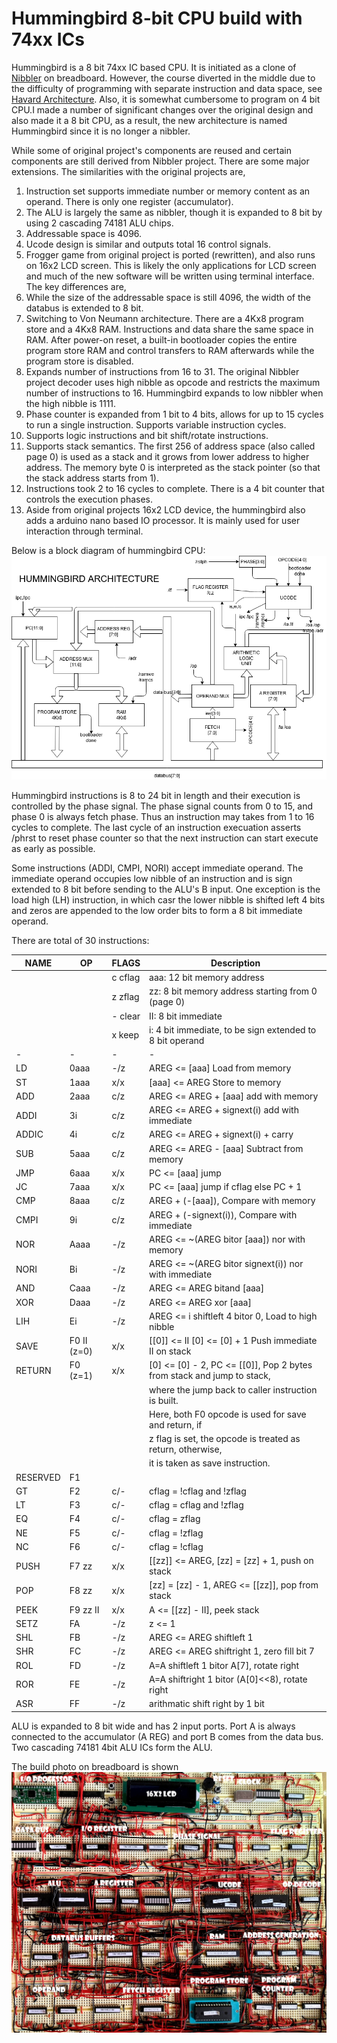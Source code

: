 # Hummingbird 8-bit CPU build with 74xx ICs

Hummingbird is a 8 bit 74xx IC based CPU. It is initiated as a clone of
[Nibbler](https://www.bigmessowires.com/nibbler/) on breadboard.
However, the course diverted in the middle due to the difficulty of programming
with separate instruction and data space, see [Havard Architecture](http://www.differencebetween.net/technology/difference-between-von-neumann-and-harvard-architecture/). Also, it is somewhat cumbersome to program on 4 bit CPU.I made a number of significant changes over the original
design and also made it a 8 bit CPU, as a result, the new architecture is named Hummingbird since it is no longer a nibbler.

While some of original project's components are reused and certain components are still derived from Nibbler project.
There are some major extensions. The similarities with the original projects are,
1. Instruction set supports immediate number or memory content as an operand. There is only one register (accumulator).
2. The ALU is largely the same as nibbler, though it is expanded to 8 bit by using 2 cascading 74181 ALU chips.
3. Addressable space is 4096.
4. Ucode design is similar and outputs total 16 control signals.
5. Frogger game from original project is ported (rewritten), and also runs on 16x2 LCD screen. This is likely the only applications for LCD screen and much
   of the new software will be written using terminal interface.
The key differences are,
1. While the size of the addressable space is still 4096, the width of the databus is extended to 8 bit.
2. Switching to Von Neumann architecture. There are a 4Kx8 program store and a 4Kx8 RAM.
   Instructions and data share the same space in RAM. After power-on reset, a built-in bootloader copies the entire
   program store RAM and control transfers to RAM afterwards while the program store is disabled.
3. Expands number of instructions from 16 to 31. The original Nibbler project decoder uses high nibble
   as opcode and restricts the maximum number of instructions to 16. Hummingbird expands to low nibbler when the high nibble
   is 1111.
4. Phase counter is expanded from 1 bit to 4 bits, allows for up to 15 cycles
   to run a single instruction. Supports variable instruction cycles.
5. Supports logic instructions and bit shift/rotate instructions.
6. Supports stack semantics. The first 256 of address space (also called page 0) is used as a stack and it grows from lower address to higher address.
   The memory byte 0 is interpreted as the stack pointer (so that the stack address starts from 1).
7. Instructions took 2 to 16 cycles to complete. There is a 4 bit counter that controls the execution phases.
8. Aside from original projects 16x2 LCD device, the hummingbird also adds a arduino nano based IO processor. It is mainly used for
   user interaction through terminal.

Below is a block diagram of hummingbird CPU: ![Architecture](/doc/Hummingbird.png)

Hummingbird instructions is 8 to 24 bit in length and their execution is
controlled by the phase signal. The phase signal counts from 0 to 15, and
phase 0 is always fetch phase. Thus an
instruction may takes from 1 to 16 cycles to complete. The last cycle of
an instruction execuation asserts /phrst to reset phase counter so that the next
instruction can start execute as early as possible.

Some instructions (ADDI, CMPI, NORI) accept immediate operand. The immediate
operand occupies low nibble of an instruction and is sign extended to 8 bit
before sending to the ALU's B input. One exception is the load high (LH) instruction, 
in which casr the
lower nibble is shifted left 4 bits and zeros are appended to the low order
bits to form a 8 bit immediate operand.

There are total of 30 instructions:

| NAME | OP   | FLAGS | Description                                        |
|------|------|-------|----------------------------------------------------|
|      |      |c cflag| aaa: 12 bit memory address                         |
|      |      |z zflag| zz: 8 bit memory address starting from 0 (page 0)  |
|      |      |- clear| II: 8 bit immediate                                |
|      |      |x keep | i: 4 bit immediate, to be sign extended to 8 bit operand | 
|-|-|-|-|
| LD   | 0aaa |  -/z  | AREG  <= [aaa] Load from memory                    |
| ST   | 1aaa |  x/x  | [aaa] <= AREG  Store to memory                     |
| ADD  | 2aaa |  c/z  | AREG  <= AREG + [aaa] add with memory              |
| ADDI | 3i   |  c/z  | AREG  <= AREG + signext(i) add with immediate      |
| ADDIC| 4i   |  c/z  | AREG  <= AREG + signext(i) + carry                 |
| SUB  | 5aaa |  c/z  | AREG  <= AREG - [aaa] Subtract from memory         |
| JMP  | 6aaa |  x/x  | PC    <= [aaa] jump                                |
| JC   | 7aaa |  x/x  | PC    <= [aaa] jump if cflag else PC + 1           |
| CMP  | 8aaa |  c/z  | AREG + (-[aaa]), Compare with memory               |
| CMPI | 9i   |  c/z  | AREG + (-signext(i)), Compare with immediate       |
| NOR  | Aaaa |  -/z  | AREG  <= ~(AREG bitor [aaa]) nor with memory       |
| NORI | Bi   |  -/z  | AREG  <= ~(AREG bitor signext(i)) nor with immediate |
| AND  | Caaa |  -/z  | AREG  <= AREG bitand [aaa]                         |
| XOR  | Daaa |  -/z  | AREG  <= AREG xor [aaa]                            |
| LIH  | Ei   |  -/z  | AREG  <= i shiftleft 4 bitor 0, Load to high nibble |
| SAVE | F0 II (z=0) |  x/x  | [[0]] <= II [0] <= [0] + 1 Push immediate II on stack |
| RETURN | F0 (z=1) |  x/x  | [0] <= [0] - 2, PC <= [[0]], Pop 2 bytes from stack and jump to stack, |
|      |      |       | where the jump back to caller instruction is built. |
|      |      |       | Here, both F0 opcode is used for save and return, if |
|      |      |       | z flag is set, the opcode is treated as return, otherwise, |
|      |      |       | it is taken as save instruction.                   |
| RESERVED | F1 |     |                                                    |
| GT   | F2   |  c/-  | cflag = !cflag and !zflag                          |
| LT   | F3   |  c/-  | cflag = cflag and !zflag                           |
| EQ   | F4   |  c/-  | cflag = zflag                                      |
| NE   | F5   |  c/-  | cflag = !zflag                                     |
| NC   | F6   |  c/-  | cflag = !cflag                                     |
| PUSH | F7 zz|  x/x  | [[zz]] <= AREG, [zz] = [zz] + 1, push on stack     |
| POP  | F8 zz|  x/x  | [zz] = [zz] - 1, AREG <= [[zz]], pop from stack    |
| PEEK | F9 zz II|  x/x  | A <= [[zz] - II], peek stack                    |
| SETZ | FA   |  -/z  | z <= 1                                             |
| SHL  | FB   |  -/z  | AREG <= AREG shiftleft 1                           |
| SHR  | FC   |  -/z  | AREG <= AREG shiftright 1, zero fill bit 7         |
| ROL  | FD   |  -/z  | A=A shiftleft 1 bitor A[7], rotate right           |
| ROR  | FE   |  -/z  | A=A shiftright 1 bitor (A[0]<<8), rotate right     |
| ASR  | FF   |  -/z  | arithmatic shift right by 1 bit                    |

ALU is expanded to 8 bit wide and has 2 input ports. Port A is always
connected to the accumulator (A REG) and port B comes from the data bus.
Two cascading 74181 4bit ALU ICs form the ALU.

The build photo on breadboard is shown ![here](doc/hummingbird-breadboard.jpg)
